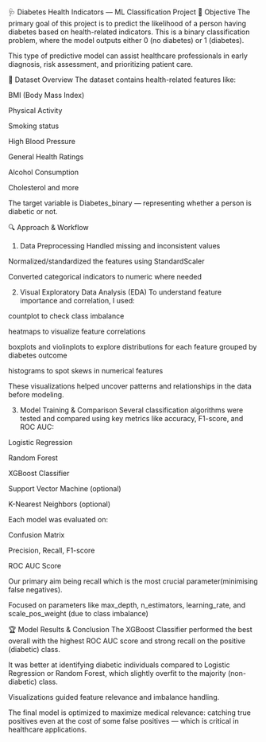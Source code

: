 

🩺 Diabetes Health Indicators — ML Classification Project
📌 Objective
The primary goal of this project is to predict the likelihood of a person having diabetes based on health-related indicators. This is a binary classification problem, where the model outputs either 0 (no diabetes) or 1 (diabetes).

This type of predictive model can assist healthcare professionals in early diagnosis, risk assessment, and prioritizing patient care.

🧠 Dataset Overview
The dataset contains health-related features like:

BMI (Body Mass Index)

Physical Activity

Smoking status

High Blood Pressure

General Health Ratings

Alcohol Consumption

Cholesterol and more

The target variable is Diabetes_binary — representing whether a person is diabetic or not.

🔍 Approach & Workflow
1. Data Preprocessing
Handled missing and inconsistent values

Normalized/standardized the features using StandardScaler

Converted categorical indicators to numeric where needed

2. Visual Exploratory Data Analysis (EDA)
To understand feature importance and correlation, I used:

countplot to check class imbalance

heatmaps to visualize feature correlations

boxplots and violinplots to explore distributions for each feature grouped by diabetes outcome

histograms to spot skews in numerical features

These visualizations helped uncover patterns and relationships in the data before modeling.

3. Model Training & Comparison
Several classification algorithms were tested and compared using key metrics like accuracy, F1-score, and ROC AUC:

Logistic Regression

Random Forest

XGBoost Classifier

Support Vector Machine (optional)

K-Nearest Neighbors (optional)

Each model was evaluated on:

Confusion Matrix

Precision, Recall, F1-score

ROC AUC Score

Our primary aim being recall which is the most crucial parameter(minimising false negatives).

Focused on parameters like max_depth, n_estimators, learning_rate, and scale_pos_weight (due to class imbalance)

🏆 Model Results & Conclusion
The XGBoost Classifier performed the best overall with the highest ROC AUC score and strong recall on the positive (diabetic) class.

It was better at identifying diabetic individuals compared to Logistic Regression or Random Forest, which slightly overfit to the majority (non-diabetic) class.

Visualizations guided feature relevance and imbalance handling.

The final model is optimized to maximize medical relevance: catching true positives even at the cost of some false positives — which is critical in healthcare applications.
